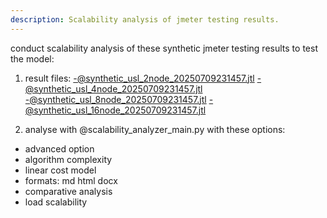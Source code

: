 ```yaml
---
description: Scalability analysis of jmeter testing results.
---
```

conduct scalability analysis of these synthetic jmeter testing results to test the model:
1) result files:
 -@synthetic_usl_2node_20250709231457.jtl
 -@synthetic_usl_4node_20250709231457.jtl   
 -@synthetic_usl_8node_20250709231457.jtl
 -@synthetic_usl_16node_20250709231457.jtl

2) analyse with @scalability_analyzer_main.py with these options:
 - advanced option
 - algorithm complexity
 - linear cost model
 - formats: md html docx
 - comparative analysis
 - load scalability




